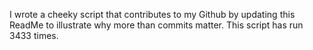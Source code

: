 I wrote a cheeky script that contributes to my Github by updating this ReadMe to illustrate why more than commits matter. This script has run 3433 times.